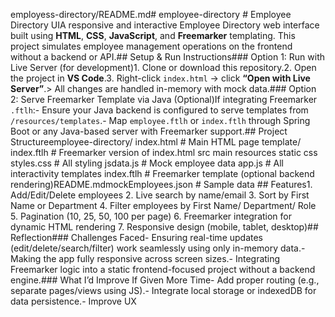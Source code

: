 employess-directory/README.md# employee-directory # Employee Directory UIA responsive and interactive Employee Directory web interface built using **HTML**, **CSS**, **JavaScript**, and **Freemarker** templating. This project simulates employee management operations on the frontend without a backend or API.## Setup & Run Instructions### Option 1: Run with Live Server (for development)1. Clone or download this repository.2. Open the project in **VS Code**.3. Right-click `index.html` → click **“Open with Live Server”**.> All changes are handled in-memory with mock data.### Option 2: Serve Freemarker Template via Java (Optional)If integrating Freemarker `.ftlh`:- Ensure your Java backend is configured to serve templates from `/resources/templates`.- Map `employee.ftlh` or `index.ftlh` through Spring Boot or any Java-based server with Freemarker support.## Project Structureemployee-directory/ index.html # Main HTML page template/ index.ftlh # Freemarker version of index.html src main resources static css styles.css # All styling jsdata.js # Mock employee data app.js # All interactivity templates index.ftlh # Freemarker template (optional backend rendering)README.mdmockEmployees.json # Sample data ## Features1. Add/Edit/Delete employees 2. Live search by name/email 3. Sort by First Name or Department 4. Filter employees by First Name/ Department/ Role 5. Pagination (10, 25, 50, 100 per page) 6. Freemarker integration for dynamic HTML rendering 7. Responsive design (mobile, tablet, desktop)## Reflection### Challenges Faced- Ensuring real-time updates (edit/delete/search/filter) work seamlessly using only in-memory data.- Making the app fully responsive across screen sizes.- Integrating Freemarker logic into a static frontend-focused project without a backend engine.### What I’d Improve If Given More Time- Add proper routing (e.g., separate pages/views using JS).- Integrate local storage or indexedDB for data persistence.- Improve UX
